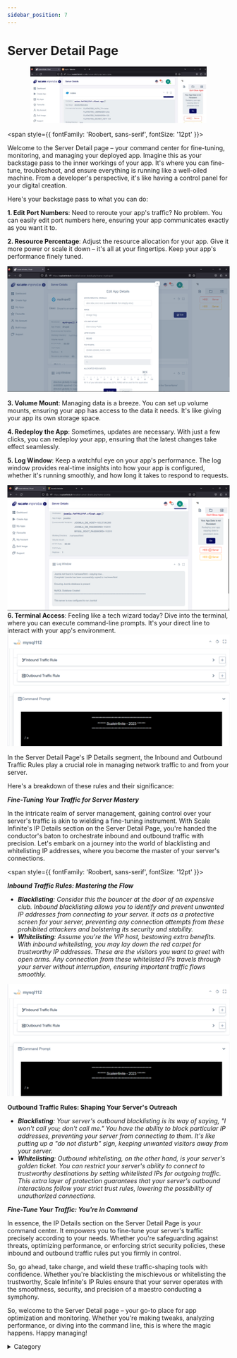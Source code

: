```yaml
---
sidebar_position: 7
---
```




# Server Detail Page

<p align="center">
  <img src="/img/vdb.jpg" alt="Alt Text" width="400"/>
</p>

<span style={{ fontFamily: 'Roobert, sans-serif', fontSize: '12pt' }}>

Welcome to the Server Detail page – your command center for fine-tuning, monitoring, and managing your deployed app.  Imagine this as your backstage pass to the inner workings of your app. It's where you can fine-tune, troubleshoot, and ensure everything is running like a well-oiled machine. From a developer's perspective, it's like having a control panel for your digital creation.

Here's your backstage pass to what you can do:

**1. Edit Port Numbers**: Need to reroute your app's traffic? No problem. You can easily edit port numbers here, ensuring your app communicates exactly as you want it to.

**2. Resource Percentage**: Adjust the resource allocation for your app. Give it more power or scale it down – it's all at your fingertips. Keep your app's performance finely tuned.

![Alt Text](/img/g1.jpg)

**3. Volume Mount**: Managing data is a breeze. You can set up volume mounts, ensuring your app has access to the data it needs. It's like giving your app its own storage space.

**4. Redeploy the App**: Sometimes, updates are necessary. With just a few clicks, you can redeploy your app, ensuring that the latest changes take effect seamlessly.

**5. Log Window**: Keep a watchful eye on your app's performance. The log window provides real-time insights into how your app is configured, whether it's running smoothly, and how long it takes to respond to requests.

![Alt Text](/img/j2.jpg)
**6. Terminal Access**: Feeling like a tech wizard today? Dive into the terminal, where you can execute command-line prompts. It's your direct line to interact with your app's environment.
![Alt Text](/img/j3.jpg)

In the Server Detail Page's IP Details segment, the Inbound and Outbound Traffic Rules play a crucial role in managing network traffic to and from your server.&#x20;

Here's a breakdown of these rules and their significance:

_**Fine-Tuning Your Traffic for Server Mastery**_

In the intricate realm of server management, gaining control over your server's traffic is akin to wielding a fine-tuning instrument. With Scale Infinite's IP Details section on the Server Detail Page, you're handed the conductor's baton to orchestrate inbound and outbound traffic with precision. Let's embark on a journey into the world of blacklisting and whitelisting IP addresses, where you become the master of your server's connections.



</span>


<span style={{ fontFamily: 'Roobert, sans-serif', fontSize: '12pt' }}>

_**Inbound Traffic Rules: Mastering the Flow**_

* _**Blacklisting**: Consider this the bouncer at the door of an expensive club. Inbound blacklisting allows you to identify and prevent unwanted IP addresses from connecting to your server. It acts as a protective screen for your server, preventing any connection attempts from these prohibited attackers and bolstering its security and stability._
* _**Whitelisting**: Assume you're the VIP host, bestowing extra benefits. With inbound whitelisting, you may lay down the red carpet for trustworthy IP addresses. These are the visitors you want to greet with open arms. Any connection from these whitelisted IPs travels through your server without interruption, ensuring important traffic flows smoothly._

![Alt Text](/img/j5.jpg)

**Outbound Traffic Rules: Shaping Your Server's Outreach**

* _**Blacklisting**: Your server's outbound blacklisting is its way of saying, "I won't call you; don't call me." You have the ability to block particular IP addresses, preventing your server from connecting to them. It's like putting up a "do not disturb" sign, keeping unwanted visitors away from your server._
* _**Whitelisting**: Outbound whitelisting, on the other hand, is your server's golden ticket. You can restrict your server's ability to connect to trustworthy destinations by setting whitelisted IPs for outgoing traffic. This extra layer of protection guarantees that your server's outbound interactions follow your strict trust rules, lowering the possibility of unauthorized connections._

_**Fine-Tune Your Traffic: You're in Command**_

In essence, the IP Details section on the Server Detail Page is your command center. It empowers you to fine-tune your server's traffic precisely according to your needs. Whether you're safeguarding against threats, optimizing performance, or enforcing strict security policies, these inbound and outbound traffic rules put you firmly in control.

So, go ahead, take charge, and wield these traffic-shaping tools with confidence. Whether you're blacklisting the mischievous or whitelisting the trustworthy, Scale Infinite's IP Rules ensure that your server operates with the smoothness, security, and precision of a maestro conducting a symphony.

So, welcome to the Server Detail page – your go-to place for app optimization and monitoring. Whether you're making tweaks, analyzing performance, or diving into the command line, this is where the magic happens. Happy managing!



<details>

<summary>Category</summary>

Kubernetes, cloud computing, DevOps, cloud services, hosting platform, container orchestration, cloud infrastructure, cloud deployment, cloud management, cloud technology, cloud solutions, server

</details>



</span>

